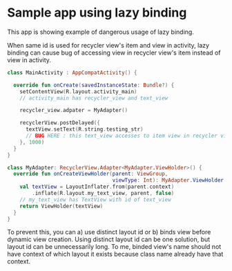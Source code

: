 # Sample app using lazy binding

This app is showing example of dangerous usage of lazy binding.

When same id is used for recycler view's item and view in activity, lazy binding can cause bug of accessing view in recycler view's item instead of view in activity.

```kotlin
class MainActivity : AppCompatActivity() {

  override fun onCreate(savedInstanceState: Bundle?) {
    setContentView(R.layout.activity_main)
    // activity_main has recycler_view and text_view

    recycler_view.adpater = MyAdapter()

    recyclerView.postDelayed({
      textView.setText(R.string.testing_str)
      // BUG HERE : this text_view accesses to item view in recycler view.
    }, 1000)
  }
}

class MyAdapter: RecyclerView.Adapter<MyAdapter.ViewHolder>() {
  override fun onCreateViewHolder(parent: ViewGroup,
                                  viewType: Int): MyAdapter.ViewHolder {
    val textView = LayoutInflater.from(parent.context)
        .inflate(R.layout.my_text_view, parent, false)
    // my_text_view has TextView with id of text_view
    return ViewHolder(textView)
  }
}
```

To prevent this, you can a) use distinct layout id or b) binds view before dynamic view creation. Using distinct layout id can be one solution, but layout id can be unnecessarily long. To me, binded view's name should not have context of which layout it exists because class name already have that context.
